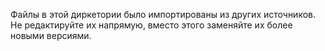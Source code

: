 Файлы в этой диркетории было импортированы из других источников.
Не редактируйте их напрямую, вместо этого заменяйте их более новыми версиями.
